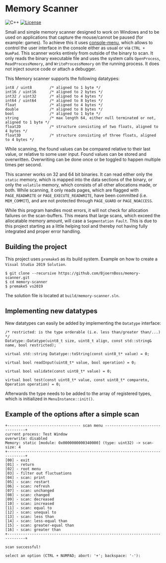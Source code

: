 # Memory Scanner
![C++](https://img.shields.io/badge/language-c%2B%2B-blue?style=flat-square)
[![License](https://img.shields.io/badge/license-BSD--3--Clause-brightgreen?style=flat-square)](LICENSE.txt)

Small and simple memory scanner designed to work on Windows and to be used on applications that capture the mouse/cannot be paused (for example: games). To achieve this it uses [console-menu](https://github.com/BjoernBoss/console-menu), which allows to control the user interface in the console either as usual or via `CTRL + NumPad`. This scanner works entirely from outside of the binary to scan. It only reads the binary executable file and uses the system calls `OpenProcess`, `ReadProcessMemory`, and `WriteProcessMemory` on the running process. It does not inject source code or attach a debugger.

This Memory scanner supports the following datatypes:

    int8 / uint8        /* aligned to 1 byte */
    int16 / uint16      /* aligned to 2 bytes */
    int32 / uint32      /* aligned to 4 bytes */
    int64 / uint64      /* aligned to 8 bytes */
    float               /* aligned to 4 bytes */
    double              /* aligned to 8 bytes */
    bool                /* aligned to 1 byte */
    string              /* max length 64, either null terminated or not, aligned to 1 byte */
    float2D             /* structure consisting of two floats, aligned to 4 bytes */
    float3D             /* structure consisting of three floats, aligned to 4 bytes */

While scanning, the found values can be compared relative to their last value, or relative to some user input. Found values can be stored and overwritten. Overwriting can be done once or be toggled to happen multiple times per second.

This scanner works on 32 and 64 bit binaries. It can read either only the `static` memory, which is mapped into the data sections of the binary, or only the `volatile` memory, which consists of all other allocations made, or both. While scanning, it only reads pages, which are flagged with `PAGE_READWRITE` or `PAGE_EXECUTE_READWRITE`, have been committed (i.e. `MEM_COMMIT`), and are not protected through `PAGE_GUARD` or `PAGE_NOACCESS`. 

While this program handles most errors, it will not check for allocation failures on the scan-buffers. This means that large scans, which exceed the allocatable memory amount, will case a `Segmentation Fault`. This is due to this project starting as a little helping tool and thereby not having fully integrated and proper error handling.

## Building the project
This project uses `premake5` as its build system. Example on how to create a `Visual Studio 2019 Solution`.

    $ git clone --recursive https://github.com/BjoernBoss/memory-scanner.git
    $ cd memory-scanner
    $ premake5 vs2019

The solution file is located at `build/memory-scanner.sln`.

## Implementing new datatypes
New datatypes can easily be added by implementing the `Datatype` interface:

    /* restricted: is the type orderable (i.e. less than/greater than/...) */
    Datatype::Datatype(uint8_t size, uint8_t align, const std::string& name, bool restricted);

    virtual std::string Datatype::toString(const uint8_t* value) = 0;

    virtual bool readInput(uint8_t* value, bool operation) = 0;

	virtual bool validate(const uint8_t* value) = 0;
    
	virtual bool test(const uint8_t* value, const uint8_t* compareto, Operation operation) = 0;

Afterwards the type needs to be added to the array of registered types, which is initialized in `MenuInstance::init()`.

## Example of the options after a simple scan
    +--------------------------------- scan menu ----------------------------------+
    current process: Test Window
    overwrite: disabled
    Memory: static [module: 0x0000000000340000] (type: uint32) -> scan-size: 4
    +------------------------------------------------------------------------------+
    [00] - exit
    [01] - return
    [02] - root menu
    [03] - filter out fluctuations
    [04] - scan: print
    [05] - scan: restart
    [06] - scan: refresh
    [07] - scan: unchanged
    [08] - scan: changed
    [09] - scan: decreased
    [10] - scan: increased
    [11] - scan: equal to
    [12] - scan: unequal to
    [13] - scan: less than
    [14] - scan: less-equal than
    [15] - scan: greater-equal than
    [16] - scan: greater than
    +------------------------------------------------------------------------------+

    scan successful!

    select an option (CTRL + NUMPAD; abort: '+'; backspace: '-'):
